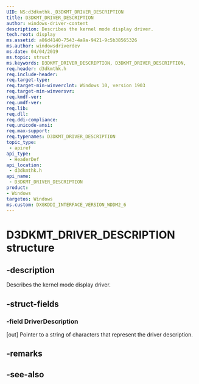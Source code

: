 ```yaml
---
UID: NS:d3dkmthk._D3DKMT_DRIVER_DESCRIPTION
title: D3DKMT_DRIVER_DESCRIPTION
author: windows-driver-content
description: Describes the kernel mode display driver.
tech.root: display
ms.assetid: a86d4140-7543-4a9a-9421-9c5b38565326
ms.author: windowsdriverdev
ms.date: 04/04/2019
ms.topic: struct
ms.keywords: D3DKMT_DRIVER_DESCRIPTION, D3DKMT_DRIVER_DESCRIPTION, 
req.header: d3dkmthk.h
req.include-header:
req.target-type:
req.target-min-winverclnt: Windows 10, version 1903
req.target-min-winversvr:
req.kmdf-ver:
req.umdf-ver:
req.lib:
req.dll:
req.ddi-compliance:
req.unicode-ansi:
req.max-support:
req.typenames: D3DKMT_DRIVER_DESCRIPTION
topic_type: 
 - apiref
api_type: 
 - HeaderDef
api_location: 
 - d3dkmthk.h
api_name: 
 - D3DKMT_DRIVER_DESCRIPTION
product:
- Windows
targetos: Windows
ms.custom: DXGKDDI_INTERFACE_VERSION_WDDM2_6
---
```


# D3DKMT_DRIVER_DESCRIPTION structure

## -description

Describes the kernel mode display driver.

## -struct-fields

### -field DriverDescription
 
[out] Pointer to a string of characters that represent the driver description.

## -remarks

## -see-also